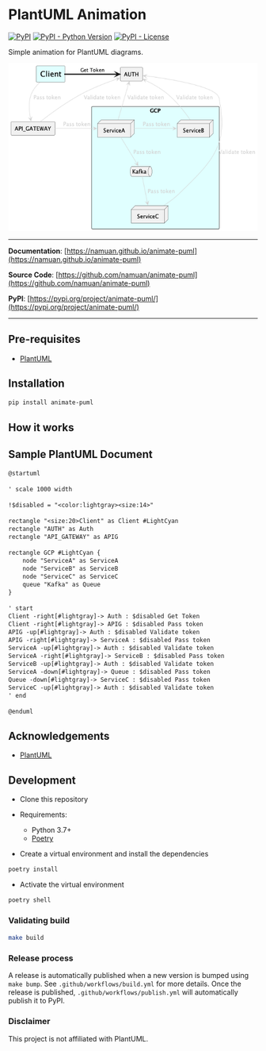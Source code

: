 # PlantUML Animation

[![PyPI](https://img.shields.io/pypi/v/animate-puml?style=flat-square)](https://pypi.python.org/pypi/animate-puml/)
[![PyPI - Python Version](https://img.shields.io/pypi/pyversions/animate-puml?style=flat-square)](https://pypi.python.org/pypi/animate-puml/)
[![PyPI - License](https://img.shields.io/pypi/l/animate-puml?style=flat-square)](https://pypi.python.org/pypi/animate-puml/)

Simple animation for PlantUML diagrams.

![](assets/security-puml.gif)

---

**Documentation**: [https://namuan.github.io/animate-puml](https://namuan.github.io/animate-puml)

**Source Code**: [https://github.com/namuan/animate-puml](https://github.com/namuan/animate-puml)

**PyPI**: [https://pypi.org/project/animate-puml/](https://pypi.org/project/animate-puml/)

---

## Pre-requisites

- [PlantUML](https://plantuml.com/)

## Installation

```sh
pip install animate-puml
```

## How it works

## Sample PlantUML Document

```puml
@startuml

' scale 1000 width

!$disabled = "<color:lightgray><size:14>"

rectangle "<size:20>Client" as Client #LightCyan
rectangle "AUTH" as Auth
rectangle "API_GATEWAY" as APIG

rectangle GCP #LightCyan {
    node "ServiceA" as ServiceA
    node "ServiceB" as ServiceB
    node "ServiceC" as ServiceC
    queue "Kafka" as Queue
}

' start
Client -right[#lightgray]-> Auth : $disabled Get Token
Client -right[#lightgray]-> APIG : $disabled Pass token
APIG -up[#lightgray]-> Auth : $disabled Validate token
APIG -right[#lightgray]-> ServiceA : $disabled Pass token
ServiceA -up[#lightgray]-> Auth : $disabled Validate token
ServiceA -right[#lightgray]-> ServiceB : $disabled Pass token
ServiceB -up[#lightgray]-> Auth : $disabled Validate token
ServiceA -down[#lightgray]-> Queue : $disabled Pass token
Queue -down[#lightgray]-> ServiceC : $disabled Pass token
ServiceC -up[#lightgray]-> Auth : $disabled Validate token
' end

@enduml
```

## Acknowledgements

- [PlantUML](https://plantuml.com/)

## Development

* Clone this repository
* Requirements:
  * Python 3.7+
  * [Poetry](https://python-poetry.org/)

* Create a virtual environment and install the dependencies
```sh
poetry install
```

* Activate the virtual environment
```sh
poetry shell
```

### Validating build
```sh
make build
```

### Release process
A release is automatically published when a new version is bumped using `make bump`.
See `.github/workflows/build.yml` for more details.
Once the release is published, `.github/workflows/publish.yml` will automatically publish it to PyPI.

### Disclaimer

This project is not affiliated with PlantUML.
